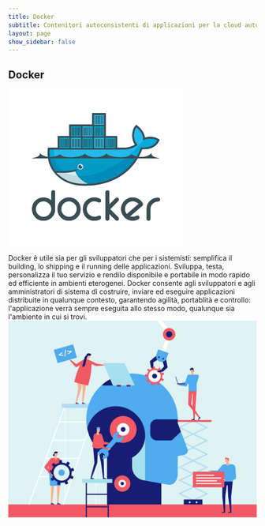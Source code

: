 ```yaml
---
title: Docker
subtitle: Contenitori autoconsistenti di applicazioni per la cloud automation.
layout: page
show_sidebar: false
---
```

## Docker
![Logo Docker](img/docker/logo_docker.png)  

Docker è utile sia per gli sviluppatori che per i sistemisti: semplifica il building, lo shipping e il running delle applicazioni. Sviluppa, testa, personalizza il tuo servizio e rendilo disponibile e portabile in modo rapido ed efficiente in ambienti eterogenei. Docker consente agli sviluppatori e agli amministratori di sistema di costruire, inviare ed eseguire applicazioni distribuite in qualunque contesto, garantendo agilità, portablità e controllo: l'applicazione verrà sempre eseguita allo stesso modo, qualunque sia l'ambiente in cui si trovi.  
![Docker Img](img/docker/docker.jpg)
